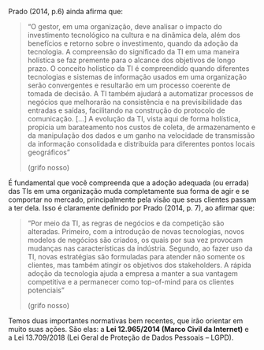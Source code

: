 

Prado (2014, p.6) ainda afirma que:

> “O gestor, em uma organização, deve analisar o impacto do investimento tecnológico na cultura e na dinâmica dela, além dos benefícios e retorno sobre o investimento, quando da adoção da tecnologia. A compreensão do significado da TI em uma maneira holística se faz premente para o alcance dos objetivos de longo prazo. O conceito holístico da TI é compreendido quando diferentes tecnologias e sistemas de informação usados em uma organização serão convergentes e resultarão em um processo coerente de tomada de decisão. A TI também ajudará a automatizar processos de negócios que melhorarão na consistência e na previsibilidade das entradas e saídas, facilitando na construção do protocolo de comunicação. […] A evolução da TI, vista aqui de forma holística, propicia um barateamento nos custos de coleta, de armazenamento e da manipulação dos dados e um ganho na velocidade de transmissão da informação consolidada e distribuída para diferentes pontos locais geográficos” 
> 
> (grifo nosso)

É fundamental que você compreenda que a adoção adequada (ou errada) das TIs em uma organização muda completamente sua forma de agir e se comportar no mercado, principalmente pela visão que seus clientes passam a ter dela. Isso é claramente definido por Prado (2014, p. 7), ao afirmar que:

> “Por meio da TI, as regras de negócios e da competição são alteradas. Primeiro, com a introdução de novas tecnologias, novos modelos de negócios são criados, os quais por sua vez provocam mudanças nas características da indústria. Segundo, ao fazer uso da TI, novas estratégias são formuladas para atender não somente os clientes, mas também atingir os objetivos dos stakeholders. A rápida adoção da tecnologia ajuda a empresa a manter a sua vantagem competitiva e a permanecer como top-of-mind para os clientes potenciais” 
> 
> (grifo nosso)







Temos duas importantes normativas bem recentes, que irão orientar em muito suas ações. São elas: a **Lei 12.965/2014 (Marco Civil da Internet)** e a Lei 13.709/2018 (Lei Geral de Proteção de Dados Pessoais – LGPD).





